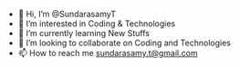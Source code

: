 - 👋 Hi, I’m @SundarasamyT
- 👀 I’m interested in Coding & Technologies 
- 🌱 I’m currently learning New Stuffs
- 💞️ I’m looking to collaborate on Coding and Technologies 
- 📫 How to reach me sundarasamy.t@gmail.com

<!---
SundarasamyT/SundarasamyT is a ✨ special ✨ repository because its `README.md` (this file) appears on your GitHub profile.
You can click the Preview link to take a look at your changes.
--->
